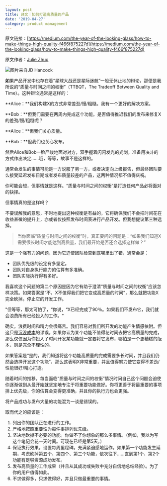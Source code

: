 ```yaml
---
layout: post
title: 译文｜如何打造高质量的产品
date: '2019-04-27'
category: product management
---
```


原文链接：[https://medium.com/the-year-of-the-looking-glass/how-to-make-things-high-quality-f466f875227d](https://medium.com/the-year-of-the-looking-glass/how-to-make-things-high-quality-f466f875227d)

原文作者：[Julie Zhuo](https://medium.com/@joulee)

![图片来自[JD Hancock](https://www.flickr.com/photos/jdhancock/)](https://i.imgur.com/aOTrLhN.jpg)

**如**果产品开发中也存在着“星球大战还是星际迷航”一般无休止地的辩论，那便是我所说的“质量与时间之间的权衡”（TTBQT，The Tradeoff Between Quality and Time）。这种辩论通常是这样的：

**Alice：**我们构建X的方式非常差劲/慢/粗糙。我有一个更好的解决方案。

**Bob：**但我们需要在两周内完成这个功能。是否值得推迟我们的发布来修复X的差劲/慢/粗糙呢？

**Alice：**但我们关心质量。

**Bob：**但我们也关心发布。

然后Alice和Bob一脸严峻地面对对方，双手握着闪闪发光的光剑，准备用决斗的方式作出决定......哦，等等，故事不是这样的。

通常会发生的事情可能是一方说服了另一方，或者决定向上级报告，但最终团队要么接受延迟发布日期或者发布质量较差的产品，这两种情况都不值得庆祝。

你可能会想，但事情就是这样。“质量与时间之间的权衡”是打造任何产品必将面对的抉择。

但事情真的是这样吗？

不要误解我的意思，不时地提出这种权衡是有益的，它将确保我们不会把时间花在收益甚微的提升上，亦或者仅按照发布时间表进行产品开发。但我想提议第三种选择。

> 当你面临“质量与时间之间的权衡”时，真正要问的问题是：“如果我们知道X需要很长时间才能达到高质量，我们最开始是否还会选择这样做？”

这是一个强有力的问题，因为它迫使团队检查到底哪里出了错，通常会是：

- 团队优先级的设定有多坚定。
- 团队对自身执行能力的估算有多准确。
- 团队实际执行得有多好。

我喜欢这个问题的第二个原因是因为它有助于澄清“质量与时间之间的权衡”应该怎样决策。如果答案是“不，X不值得我们把它变成高质量的时间”，那么就把功能X完全砍掉。停止它的开发工作。

"但等等，那太可怕了，“你说，“X已经完成了90％。如果我们不发布它，我们就会浪费所有已经投入的工作。“

确实。浪费时间和精力会很痛苦。我们容易对我们所开发的功能产生情感依附。但这只是[沉没成本](http://time.com/5347133/sunk-cost-fallacy-decisions/)的谬误。如果你认为某个功能不值得花时间去把它高质量的完成，那么仅仅因为你投入了时间开发某功能就一定要将它发布，哪怕是一个更糟糕的版本，则是完全不理性的。

如果答案是“是的，我们知道将这个功能高质量的完成需要多长时间，并且我们仍然会选择开发这个功能”，那么这表明X非常重要，并且值得努力使它变得不差劲/性能很好/精心打造。

随着时间的推移，每当面临“质量与时间之间的权衡”情况时问自己这个问题会迫使你逐渐做到从最开始就坚定地专注于将重要功能做好。你将更善于将最重要的事项排上优先级，你的估算会变得更准确，并且你的执行力也会更强。

将产品成功与发布大量的功能混为一谈是错误的。

取而代之的应该是：

1. 列出你的团队正在进行的工作。
2. 严格地按照重要性为每件事排列优先级。
3. 坚决地砍掉不必要的功能。你做不了你想象的那么多事情。（例如，我以为写这个笔记会花一天时间。可现在已经是第5天。）
4. 保证执行效果。设置每周里程碑。充满紧迫感地运作。如果第一个功能发生延期，考虑砍掉第五个、第四个、第三个功能，依次往下......直到第1个、第2个功能有足够资源成功发布。
5. 发布高质量的工作成果（并且从其成功或失败中充分自信地总结经验）。为了你的用户值得如此。
6. 不求做得多，只求做得好，并且只做最重要的事情。